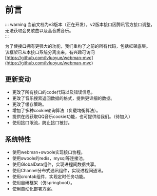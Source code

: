 # 前言
::: warning
当前文档为v3版本（正在开发），v2版本接口因腾讯官方接口调整，无法获取会员歌曲以及高音质音乐。  
:::

为了使接口拥有更强大的功能，我们重构了之前的所有代码，包括框架底层。  
该框架已从本接口系统分离出来，有兴趣可访问[https://github.com/lvluoyue/webman-mvc](https://github.com/lvluoyue/webman-mvc)  

## 更新变动
- 更改了所有接口的code代码以及错误信息。
- 更改了音乐搜索返回数据的格式，提供更详细的数据。
- 更改了缓存策略。
- 增加了多种cookie轮询算法（负载均衡算法）。
- 提供在线获取QQ音乐cookie功能，也可提供给我们。（待加入）
- 使用接口限流，防止接口被封。

## 系统特性
- 使用webman+swoole实现接口协程。
- 使用swoole的redis，mysql等连接池。
- 使用GlobalData组件，实现进程间数据共享。
- 使用Channel分布式通讯组件，实现进程间通讯。
- 使用crontab组件，实现定时任务功能。
- 使用自研框架（仿springboot）。
- 使用自动化部署方案。
